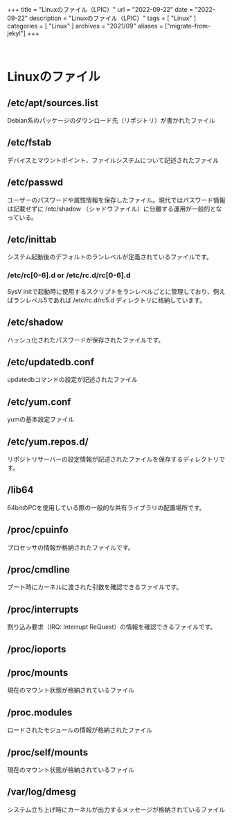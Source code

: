 +++
title = "Linuxのファイル（LPIC）"
url = "2022-09-22"
date = "2022-09-22"
description = "Linuxのファイル（LPIC）"
tags = [
  "Linux"
]
categories = [
  "Linux"
]
archives = "2021/09"
aliases = ["migrate-from-jekyl"]
+++

<br>

# Linuxのファイル

## /etc/apt/sources.list

Debian系のパッケージのダウンロード先（リポジトリ）が書かれたファイル

## /etc/fstab

デバイスとマウントポイント、ファイルシステムについて記述されたファイル

## /etc/passwd

ユーザーのパスワードや属性情報を保存したファイル。現代ではパスワード情報は記載せずに /etc/shadow （シャドウファイル）に分離する運用が一般的となっている。

## /etc/inittab

システム起動後のデフォルトのランレベルが定義されているファイルです。

### /etc/rc[0-6].d or /etc/rc.d/rc[0-6].d

SysV initで起動時に使用するスクリプトをランレベルごとに管理しており、例えばランレベル5であれば /etc/rc.d/rc5.d ディレクトリに格納しています。

## /etc/shadow

ハッシュ化されたパスワードが保存されたファイルです。

## /etc/updatedb.conf

updatedbコマンドの設定が記述されたファイル

## /etc/yum.conf

yumの基本設定ファイル

## /etc/yum.repos.d/

リポジトリサーバーの設定情報が記述されたファイルを保存するディレクトリです。

## /lib64

64bitのPCを使用している際の一般的な共有ライブラリの配置場所です。

## /proc/cpuinfo

プロセッサの情報が格納されたファイルです。

## /proc/cmdline

ブート時にカーネルに渡された引数を確認できるファイルです。

## /proc/interrupts

割り込み要求（IRQ: Interrupt ReQuest）の情報を確認できるファイルです。

## /proc/ioports

## /proc/mounts

現在のマウント状態が格納されているファイル

## /proc.modules

ロードされたモジュールの情報が格納されたファイル

## /proc/self/mounts

現在のマウント状態が格納されているファイル

## /var/log/dmesg

システム立ち上げ時にカーネルが出力するメッセージが格納されているファイル
